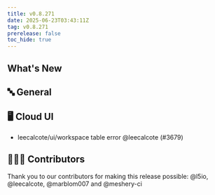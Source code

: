 ```yaml
---
title: v0.8.271
date: 2025-06-23T03:43:11Z
tag: v0.8.271
prerelease: false
toc_hide: true
---
```


## What's New
## 🔤 General
## 🖥 Cloud UI

- leecalcote/ui/workspace table error @leecalcote (#3679)

## 👨🏽‍💻 Contributors

Thank you to our contributors for making this release possible:
@l5io, @leecalcote, @marblom007 and @meshery-ci

